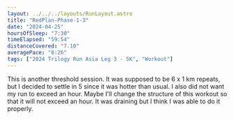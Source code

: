 ```yaml
---
layout: ../../../layouts/RunLayout.astro
title: "RedPlan-Phase-1-3"
date: "2024-04-25"
hoursOfSleep: "7:30"
timeElapsed: "59:54"
distanceCovered: "7.10"
averagePace: "8:26"
tags: ["2024 Trilogy Run Asia Leg 3 - 5K", "Workout"]
---
```


This is another threshold session. It was supposed to be 6 x 1 km repeats, but I decided to settle in 5 since it was hotter than usual. I also did not want my run to exceed an hour. Maybe I'll change the structure of this workout so that it will not exceed an hour. It was draining but I think I was able to do it properly.
